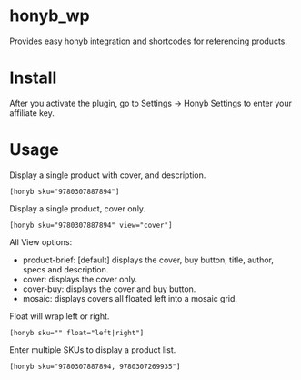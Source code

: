 honyb_wp
========

Provides easy honyb integration and shortcodes for referencing products.

Install
=======

After you activate the plugin, go to Settings -> Honyb Settings to enter your affiliate key.

Usage
=====

Display a single product with cover, and description.

    [honyb sku="9780307887894"]

Display a single product, cover only.

    [honyb sku="9780307887894" view="cover"]

All View options:
- product-brief: [default] displays the cover, buy button, title, author, specs and description.
- cover: displays the cover only.
- cover-buy: displays the cover and buy button.
- mosaic: displays covers all floated left into a mosaic grid.

Float will wrap left or right.

    [honyb sku="" float="left|right"]

Enter multiple SKUs to display a product list.

    [honyb sku="9780307887894, 9780307269935"]